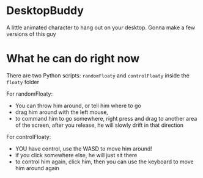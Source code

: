 # DesktopBuddy
A little animated character to hang out on your desktop. Gonna make a few versions of this guy

# What he can do right now

There are two Python scripts: `randomFloaty` and `controlFloaty` inside the `floaty` folder

For randomFloaty:
 - You can throw him around, or tell him where to go
 - drag him around with the left mouse, 
 - to command him to go somewhere, right press and drag to another area of the screen, after you release, he will slowly drift in that direction

For controlFloaty:
 - YOU have control, use the WASD to move him around!
 - if you click somewhere else, he will just sit there
 - to control him again, click him, then you can use the keyboard to move him around again
